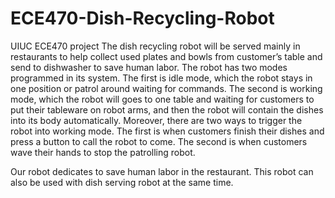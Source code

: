 # ECE470-Dish-Recycling-Robot
UIUC ECE470 project
The dish recycling robot will be served mainly in restaurants to help collect used plates and
bowls from customer’s table and send to dishwasher to save human labor. The robot has two
modes programmed in its system. The first is idle mode, which the robot stays in one position or
patrol around waiting for commands. The second is working mode, which the robot will goes to
one table and waiting for customers to put their tableware on robot arms, and then the robot will
contain the dishes into its body automatically. Moreover, there are two ways to trigger the robot
into working mode. The first is when customers finish their dishes and press a button to call the
robot to come. The second is when customers wave their hands to stop the patrolling robot.

Our robot dedicates to save human labor in the restaurant. This robot can also be used with dish
serving robot at the same time.
